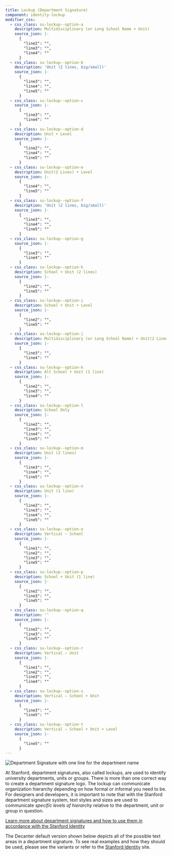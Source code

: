 ```yaml
---
title: Lockup (Department Signature)
component: identity-lockup
modifier_css:
  - css_class: su-lockup--option-a
    description: Multidisciplinary (or Long School Name + Unit)
    source_json: |-
      {
        "line2": "",
        "line3": "",
        "line4": ""
      }
  - css_class: su-lockup--option-b
    description: 'Unit (2 lines, big/small)'
    source_json: |-
      {
        "line3": "",
        "line4": "",
        "line5": ""
      }
  - css_class: su-lockup--option-c
    source_json: |-
      {
        "line3": "",
        "line4": ""
      }
  - css_class: su-lockup--option-d
    description: Unit + Level
    source_json: |-
      {
        "line2": "",
        "line4": "",
        "line5": ""
      }
  - css_class: su-lockup--option-e
    description: Unit(2 Lines) + Level
    source_json: |-
      {
        "line4": "",
        "line5": ""
      }
  - css_class: su-lockup--option-f
    description: 'Unit (2 lines, big/small)'
    source_json: |-
      {
        "line3": "",
        "line4": "",
        "line5": ""
      }
  - css_class: su-lockup--option-g
    source_json: |-
      {
        "line3": "",
        "line4": ""
      }
  - css_class: su-lockup--option-h
    description: School + Unit (2 lines)
    source_json: |-
      {
        "line2": "",
        "line5": ""
      }
  - css_class: su-lockup--option-i
    description: School + Unit + Level
    source_json: |-
      {
        "line2": "",
        "line5": ""
      }
  - css_class: su-lockup--option-j
    description: Multidisciplinary (or Long School Name) + Unit(2 Lines)
    source_json: |-
      {
        "line3": "",
        "line4": ""
      }
  - css_class: su-lockup--option-k
    description: Alt School + Unit (1 line)
    source_json: |-
      {
        "line2": "",
        "line3": "",
        "line4": ""
      }
  - css_class: su-lockup--option-l
    description: School Only
    source_json: |-
      {
        "line2": "",
        "line3": "",
        "line4": "",
        "line5": ""
      }
  - css_class: su-lockup--option-m
    description: Unit (2 lines)
    source_json: |-
      {
        "line3": "",
        "line4": "",
        "line5": ""
      }
  - css_class: su-lockup--option-n
    description: Unit (1 line)
    source_json: |-
      {
        "line2": "",
        "line3": "",
        "line4": "",
        "line5": ""
      }
  - css_class: su-lockup--option-o
    description: Vertical – School
    source_json: |-
      {
        "line1": "",
        "line2": "",
        "line3": "",
        "line5": ""
      }
  - css_class: su-lockup--option-p
    description: School + Unit (1 line)
    source_json: |-
      {
        "line2": "",
        "line3": "",
        "line5": ""
      }
  - css_class: su-lockup--option-q
    description: ''
    source_json: |-
      {
        "line2": "",
        "line3": "",
        "line5": ""
      }
  - css_class: su-lockup--option-r
    description: Vertical – Unit
    source_json: |-
      {
        "line1": "",
        "line2": "",
        "line3": "",
        "line4": ""
      }
  - css_class: su-lockup--option-s
    description: Vertical – School + Unit
    source_json: |-
      {
        "line3": "",
        "line5": ""
      }
  - css_class: su-lockup--option-t
    description: Vertical – School + Unit + Level
    source_json: |-
      {
        "line5": ""
      }
---
```

![Department Signature with one line for the department name](/img/unit-1-line.png)

At Stanford, department signatures, also called lockups, are used to identify university departments, units or groups. There is more than one correct way to create a department signature logo. The lockup can communicate organization hierarchy depending on how formal or informal you need to be. For designers and developers, it is important to note that with the Stanford department signature system, text styles and sizes are used to communicate _specific levels of hierarchy_ relative to the department, unit or group in question.

[Learn more about department signatures and how to use them in accordance with the Stanford Identity](https://identity.stanford.edu/department-branding.html)

The Decanter default version shown below depicts all of the possible text areas in a department signature.  To see real examples and how they should be used, please see the variants or refer to the [Stanford Identity](https://identity.stanford.edu/department-branding.html) site.
